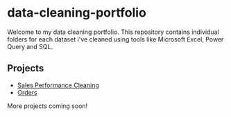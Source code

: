# data-cleaning-portfolio
Welcome to my data cleaning portfolio. This repository contains individual folders for each dataset i've cleaned using tools like Microsoft Excel, Power Query and SQL.

## Projects
- [Sales Performance Cleaning](./sales-performance-cleaning)
- [Orders](./orders)

More projects coming soon!
